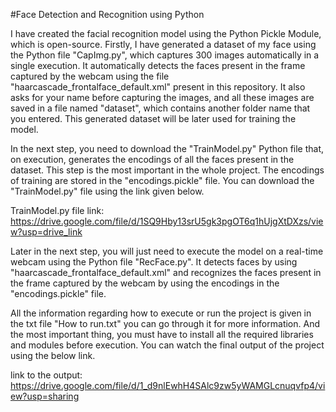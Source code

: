 #Face Detection and Recognition using Python

I have created the facial recognition model using the Python Pickle Module, which is open-source. Firstly, I have generated a dataset of my face using the Python file "CapImg.py", which captures 300 images automatically in a single execution. It automatically detects the faces present in the frame captured by the webcam using the file "haarcascade_frontalface_default.xml" present in this repository. It also asks for your name before capturing the images, and all these images are saved in a file named "dataset", which contains another folder name that you entered. This generated dataset will be later used for training the model.

In the next step, you need to download the "TrainModel.py" Python file that, on execution, generates the encodings of all the faces present in the dataset. This step is the most important in the whole project. The encodings of training are stored in the "encodings.pickle" file. You can download the "TrainModel.py" file using the link given below.

TrainModel.py file link: https://drive.google.com/file/d/1SQ9Hby13srU5gk3pgOT6q1hUjgXtDXzs/view?usp=drive_link

Later in the next step, you will just need to execute the model on a real-time webcam using the Python file "RecFace.py". It detects faces by using "haarcascade_frontalface_default.xml" and recognizes the faces present in the frame captured by the webcam by using the encodings in the "encodings.pickle" file.

All the information regarding how to execute or run the project is given in the txt file "How to run.txt" you can go through it for more information.
And the most important thing, you must have to install all the required libraries and modules before execution.
You can watch the final output of the project using the below link.

link to the output: https://drive.google.com/file/d/1_d9nlEwhH4SAlc9zw5yWAMGLcnuqvfp4/view?usp=sharing
